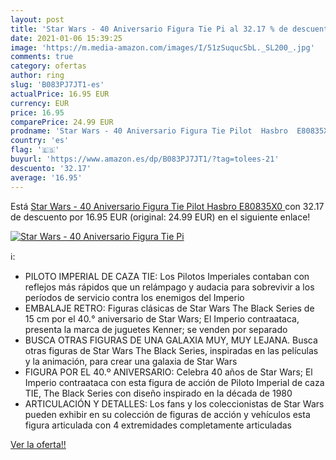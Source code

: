 ```yaml
---
layout: post
title: 'Star Wars - 40 Aniversario Figura Tie Pi al 32.17 % de descuento'
date: 2021-01-06 15:39:25
image: 'https://m.media-amazon.com/images/I/51zSuqucSbL._SL200_.jpg'
comments: true
category: ofertas
author: ring
slug: 'B083PJ7JT1-es'
actualPrice: 16.95 EUR
currency: EUR
price: 16.95
comparePrice: 24.99 EUR
prodname: 'Star Wars - 40 Aniversario Figura Tie Pilot  Hasbro  E80835X0 '
country: 'es'
flag: '🇪🇸'
buyurl: 'https://www.amazon.es/dp/B083PJ7JT1/?tag=tolees-21'
descuento: '32.17'
average: '16.95'
---
```


Está [Star Wars - 40 Aniversario Figura Tie Pilot  Hasbro  E80835X0 ](https://www.amazon.es/dp/B083PJ7JT1/?tag=tolees-21) con 32.17 de descuento por 16.95 EUR (original: 24.99 EUR) en el siguiente enlace!

[![Star Wars - 40 Aniversario Figura Tie Pi](https://m.media-amazon.com/images/I/51zSuqucSbL._SL200_.jpg)](https://www.amazon.es/dp/B083PJ7JT1/?tag=tolees-21)

ℹ️:

- PILOTO IMPERIAL DE CAZA TIE: Los Pilotos Imperiales contaban con reflejos más rápidos que un relámpago y audacia para sobrevivir a los períodos de servicio contra los enemigos del Imperio
- EMBALAJE RETRO: Figuras clásicas de Star Wars The Black Series de 15 cm por el 40.° aniversario de Star Wars; El Imperio contraataca, presenta la marca de juguetes Kenner; se venden por separado
- BUSCA OTRAS FIGURAS DE UNA GALAXIA MUY, MUY LEJANA. Busca otras figuras de Star Wars The Black Series, inspiradas en las películas y la animación, para crear una galaxia de Star Wars
- FIGURA POR EL 40.º ANIVERSARIO: Celebra 40 años de Star Wars; El Imperio contraataca con esta figura de acción de Piloto Imperial de caza TIE, The Black Series con diseño inspirado en la década de 1980
- ARTICULACIÓN Y DETALLES: Los fans y los coleccionistas de Star Wars pueden exhibir en su colección de figuras de acción y vehículos esta figura articulada con 4 extremidades completamente articuladas

[Ver la oferta!!](https://www.amazon.es/dp/B083PJ7JT1/?tag=tolees-21)
